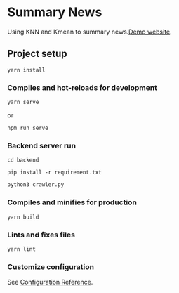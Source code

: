 # Summary News

Using KNN and Kmean to summary news.[Demo website](https://newsummaryfe.herokuapp.com/).

## Project setup
```
yarn install
```

### Compiles and hot-reloads for development
```
yarn serve
```
or 

```
npm run serve
```
### Backend server run

```
cd backend
```
```
pip install -r requirement.txt
```
```
python3 crawler.py
```


### Compiles and minifies for production
```
yarn build
```

### Lints and fixes files
```
yarn lint
```

### Customize configuration
See [Configuration Reference](https://cli.vuejs.org/config/).
